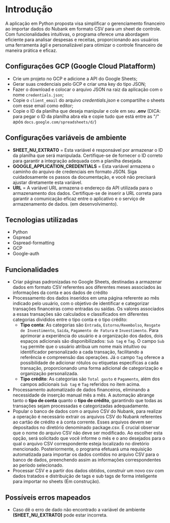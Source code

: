 # Introdução

A aplicação em Python proposta visa simplificar o gerenciamento financeiro ao importar dados do Nubank em formato CSV para um sheet de controle. Com funcionalidades intuitivas, o programa oferece uma abordagem eficiente para analisar despesas e receitas, proporcionando aos usuários uma ferramenta ágil e personalizável para otimizar o controle financeiro de maneira prática e eficaz.

## Configurações GCP (Google Cloud Platafform)
- Crie um projeto no GCP e adicione a API do Google Sheets;
- Gerar suas credenciais pelo GCP e criar uma key do tipo JSON;
- Fazer o download e colocar o arquivo JSON na raiz da aplicação com o nome `credentials.json`;
- Copie o `client_email` do arquivo *credentials.json* e compartilhe o sheets com esse email como editor;
- Copie o ID da planilha que deseja manipular e cole em seu **.env** (DICA: para pegar o ID da planilha abra ela e copie tudo que está entre as "/" após `docs.google.com/spreadsheets/d/`)

## Configurações variáveis de ambiente
- **SHEET_NU_EXTRATO** = Esta variável é responsável por armazenar o ID da planilha que será manipulada. Certifique-se de fornecer o ID correto para garantir a integração adequada com a planilha desejada.
- **GOOGLE_APPLICATION_CREDENTIALS** = Esta variável armazena o caminho do arquivo de credenciais em formato JSON. Siga cuidadosamente os passos da documentação, e você não precisará ajustar diretamente esta variável.
- **URL** = A variável URL armazena o endereço da API utilizada para o armazenamento dos dados. Certifique-se de inserir a URL correta para garantir a comunicação eficaz entre o aplicativo e o serviço de armazenamento de dados. (em desenvolvimento).

## Tecnologias utilizadas
- Python
- Gspread
- Gspread-formatting
- GCP
- Google-auth

## Funcionalidades
- Criar páginas padronizadas no Google Sheets, destinadas a armazenar dados em formato CSV referentes aos diferentes meses associados às informações da conta e aos dados de crédito
- Processamento dos dados inseridos em uma página referente ao mês indicado pelo usuário, com o objetivo de identificar e categorizar transações financeiras como entradas ou saídas. Os valores associados a essas transações são calculados e classificados em diferentes categorias divididos entre o tipo conta e o tipo crédito:
  - **Tipo conta**: As categorias são `Entrada`, `Estorno/Reembolso`, `Resgate de Investimento`, `Saída`, `Pagamento de Fatura` e `Investimento`. Para aprimorar a experiência do usuário e a organização dos dados, dois espaços adicionais são disponibilizados: `Sub tag` e `Tag`. O campo `Sub tag` permite que o usuário atribua um nome mais intuitivo ou identificador personalizado a cada transação, facilitando a referência e compreensão das operações. Já o campo `Tag` oferece a possibilidade de adicionar rótulos ou etiquetas específicas a cada transação, proporcionando uma forma adicional de categorização e organização personalizada.
  - **Tipo crédito**: As categorias são `Total gasto` e `Pagamento`, além dos campos adicionais `Sub tag` e `Tag` referidos no item acima.
- Processamento automatizado de dados financeiros, eliminando a necessidade de inserção manual mês a mês. A automação abrange tanto o **tipo de conta** quanto o **tipo de crédito**, garantindo que todas as transações sejam processadas e categorizadas adequadamente.
- Popular o banco de dados com o arquivo CSV do Nubank, para realizar a operação é necessário extrair os arquivos CSV do Nubank referentes ao cartão de crédito e à conta corrente. Esses arquivos devem ser depositados no diretório denominado package.csv. É crucial observar que o nome do arquivo CSV não deve ser modificado. Ao escolher esta opção, será solicitado que você informe o mês e o ano desejados para o qual o arquivo CSV correspondente esteja localizado no diretório mencionado. Posteriormente, o programa efetuará uma requisição automatizada para importar os dados contidos no arquivo CSV para o banco de dados, preenchendo assim as informações correspondentes ao período selecionado.
- Processar CSV e a partir dos dados obtidos, construir um novo csv com dados tratados e distribuição de tags e sub tags de forma inteligente para importar no sheets (Em construção).

## Possíveis erros mapeados
- Caso dê o erro de dado não encontrado a variável de ambiente **(SHEET_NU_EXTRATO)** pode estar incorreta.